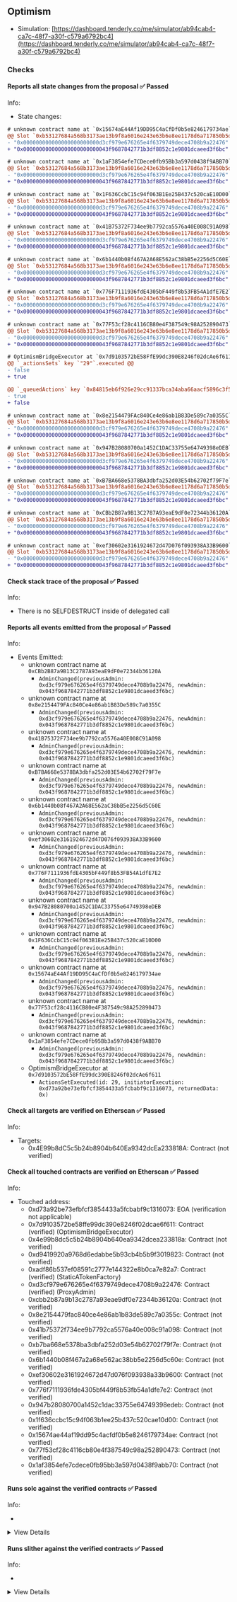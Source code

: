 ## Optimism

- Simulation: [https://dashboard.tenderly.co/me/simulator/ab94cab4-ca7c-48f7-a30f-c579a6792bc4](https://dashboard.tenderly.co/me/simulator/ab94cab4-ca7c-48f7-a30f-c579a6792bc4)

### Checks

#### Reports all state changes from the proposal ✅ Passed

Info:

- State changes:

```diff
# unknown contract name at `0x15674aE44Af19DD95C4aCfDf0b5e8246179734ae`
@@ Slot `0xb53127684a568b3173ae13b9f8a6016e243e63b6e8ee1178d6a717850b5d6103` @@
- "0x000000000000000000000000d3cf979e676265e4f6379749dece4708b9a22476"
+ "0x000000000000000000000000043f9687842771b3df8852c1e9801dcaeed3f6bc"
```

```diff
# unknown contract name at `0x1aF3854efe7CDece0fb95Bb3a597d0438f9ABB70`
@@ Slot `0xb53127684a568b3173ae13b9f8a6016e243e63b6e8ee1178d6a717850b5d6103` @@
- "0x000000000000000000000000d3cf979e676265e4f6379749dece4708b9a22476"
+ "0x000000000000000000000000043f9687842771b3df8852c1e9801dcaeed3f6bc"
```

```diff
# unknown contract name at `0x1F636CcbC15c94f063B1Ee25B437c520caE10D00`
@@ Slot `0xb53127684a568b3173ae13b9f8a6016e243e63b6e8ee1178d6a717850b5d6103` @@
- "0x000000000000000000000000d3cf979e676265e4f6379749dece4708b9a22476"
+ "0x000000000000000000000000043f9687842771b3df8852c1e9801dcaeed3f6bc"
```

```diff
# unknown contract name at `0x41B75372F734ee9b7792ca5576a40E008C91A098`
@@ Slot `0xb53127684a568b3173ae13b9f8a6016e243e63b6e8ee1178d6a717850b5d6103` @@
- "0x000000000000000000000000d3cf979e676265e4f6379749dece4708b9a22476"
+ "0x000000000000000000000000043f9687842771b3df8852c1e9801dcaeed3f6bc"
```

```diff
# unknown contract name at `0x6b1440b08f467A2A68E562aC38bB5e2256d5C60E`
@@ Slot `0xb53127684a568b3173ae13b9f8a6016e243e63b6e8ee1178d6a717850b5d6103` @@
- "0x000000000000000000000000d3cf979e676265e4f6379749dece4708b9a22476"
+ "0x000000000000000000000000043f9687842771b3df8852c1e9801dcaeed3f6bc"
```

```diff
# unknown contract name at `0x776F7111936fdE4305bF449f8b53FB54A1dfE7E2`
@@ Slot `0xb53127684a568b3173ae13b9f8a6016e243e63b6e8ee1178d6a717850b5d6103` @@
- "0x000000000000000000000000d3cf979e676265e4f6379749dece4708b9a22476"
+ "0x000000000000000000000000043f9687842771b3df8852c1e9801dcaeed3f6bc"
```

```diff
# unknown contract name at `0x77F53cf28c4116CB80e4F387549c98A252890473`
@@ Slot `0xb53127684a568b3173ae13b9f8a6016e243e63b6e8ee1178d6a717850b5d6103` @@
- "0x000000000000000000000000d3cf979e676265e4f6379749dece4708b9a22476"
+ "0x000000000000000000000000043f9687842771b3df8852c1e9801dcaeed3f6bc"
```

```diff
# OptimismBridgeExecutor at `0x7d9103572bE58FfE99dc390E8246f02dcAe6f611`
@@ `_actionsSets` key `"29"`.executed @@
- false
+ true

@@ `_queuedActions` key `0x84815eb6f926e29cc91337bca34aba66aacf5896c3f5a2011d81427ba77fbdd6` @@
- true
+ false

```

```diff
# unknown contract name at `0x8e2154479FAc840Ce4e86ab1B83De589c7a0355C`
@@ Slot `0xb53127684a568b3173ae13b9f8a6016e243e63b6e8ee1178d6a717850b5d6103` @@
- "0x000000000000000000000000d3cf979e676265e4f6379749dece4708b9a22476"
+ "0x000000000000000000000000043f9687842771b3df8852c1e9801dcaeed3f6bc"
```

```diff
# unknown contract name at `0x947B28080700a1452C1DAC33755e64749398eDEB`
@@ Slot `0xb53127684a568b3173ae13b9f8a6016e243e63b6e8ee1178d6a717850b5d6103` @@
- "0x000000000000000000000000d3cf979e676265e4f6379749dece4708b9a22476"
+ "0x000000000000000000000000043f9687842771b3df8852c1e9801dcaeed3f6bc"
```

```diff
# unknown contract name at `0xB7BA668e5378BA3dbfa252d03E54b62702f79F7e`
@@ Slot `0xb53127684a568b3173ae13b9f8a6016e243e63b6e8ee1178d6a717850b5d6103` @@
- "0x000000000000000000000000d3cf979e676265e4f6379749dece4708b9a22476"
+ "0x000000000000000000000000043f9687842771b3df8852c1e9801dcaeed3f6bc"
```

```diff
# unknown contract name at `0xCBb2B87a9B13C2787A93eaE9dF0e72344b36120A`
@@ Slot `0xb53127684a568b3173ae13b9f8a6016e243e63b6e8ee1178d6a717850b5d6103` @@
- "0x000000000000000000000000d3cf979e676265e4f6379749dece4708b9a22476"
+ "0x000000000000000000000000043f9687842771b3df8852c1e9801dcaeed3f6bc"
```

```diff
# unknown contract name at `0xef30602e3161924672d47D076f093938A33B9600`
@@ Slot `0xb53127684a568b3173ae13b9f8a6016e243e63b6e8ee1178d6a717850b5d6103` @@
- "0x000000000000000000000000d3cf979e676265e4f6379749dece4708b9a22476"
+ "0x000000000000000000000000043f9687842771b3df8852c1e9801dcaeed3f6bc"
```

#### Check stack trace of the proposal ✅ Passed

Info:

- There is no SELFDESTRUCT inside of delegated call

#### Reports all events emitted from the proposal ✅ Passed

Info:

- Events Emitted:
  - unknown contract name at `0xCBb2B87a9B13C2787A93eaE9dF0e72344b36120A`
    - `AdminChanged(previousAdmin: 0xd3cf979e676265e4f6379749dece4708b9a22476, newAdmin: 0x043f9687842771b3df8852c1e9801dcaeed3f6bc)`
  - unknown contract name at `0x8e2154479FAc840Ce4e86ab1B83De589c7a0355C`
    - `AdminChanged(previousAdmin: 0xd3cf979e676265e4f6379749dece4708b9a22476, newAdmin: 0x043f9687842771b3df8852c1e9801dcaeed3f6bc)`
  - unknown contract name at `0x41B75372F734ee9b7792ca5576a40E008C91A098`
    - `AdminChanged(previousAdmin: 0xd3cf979e676265e4f6379749dece4708b9a22476, newAdmin: 0x043f9687842771b3df8852c1e9801dcaeed3f6bc)`
  - unknown contract name at `0xB7BA668e5378BA3dbfa252d03E54b62702f79F7e`
    - `AdminChanged(previousAdmin: 0xd3cf979e676265e4f6379749dece4708b9a22476, newAdmin: 0x043f9687842771b3df8852c1e9801dcaeed3f6bc)`
  - unknown contract name at `0x6b1440b08f467A2A68E562aC38bB5e2256d5C60E`
    - `AdminChanged(previousAdmin: 0xd3cf979e676265e4f6379749dece4708b9a22476, newAdmin: 0x043f9687842771b3df8852c1e9801dcaeed3f6bc)`
  - unknown contract name at `0xef30602e3161924672d47D076f093938A33B9600`
    - `AdminChanged(previousAdmin: 0xd3cf979e676265e4f6379749dece4708b9a22476, newAdmin: 0x043f9687842771b3df8852c1e9801dcaeed3f6bc)`
  - unknown contract name at `0x776F7111936fdE4305bF449f8b53FB54A1dfE7E2`
    - `AdminChanged(previousAdmin: 0xd3cf979e676265e4f6379749dece4708b9a22476, newAdmin: 0x043f9687842771b3df8852c1e9801dcaeed3f6bc)`
  - unknown contract name at `0x947B28080700a1452C1DAC33755e64749398eDEB`
    - `AdminChanged(previousAdmin: 0xd3cf979e676265e4f6379749dece4708b9a22476, newAdmin: 0x043f9687842771b3df8852c1e9801dcaeed3f6bc)`
  - unknown contract name at `0x1F636CcbC15c94f063B1Ee25B437c520caE10D00`
    - `AdminChanged(previousAdmin: 0xd3cf979e676265e4f6379749dece4708b9a22476, newAdmin: 0x043f9687842771b3df8852c1e9801dcaeed3f6bc)`
  - unknown contract name at `0x15674aE44Af19DD95C4aCfDf0b5e8246179734ae`
    - `AdminChanged(previousAdmin: 0xd3cf979e676265e4f6379749dece4708b9a22476, newAdmin: 0x043f9687842771b3df8852c1e9801dcaeed3f6bc)`
  - unknown contract name at `0x77F53cf28c4116CB80e4F387549c98A252890473`
    - `AdminChanged(previousAdmin: 0xd3cf979e676265e4f6379749dece4708b9a22476, newAdmin: 0x043f9687842771b3df8852c1e9801dcaeed3f6bc)`
  - unknown contract name at `0x1aF3854efe7CDece0fb95Bb3a597d0438f9ABB70`
    - `AdminChanged(previousAdmin: 0xd3cf979e676265e4f6379749dece4708b9a22476, newAdmin: 0x043f9687842771b3df8852c1e9801dcaeed3f6bc)`
  - OptimismBridgeExecutor at `0x7d9103572bE58FfE99dc390E8246f02dcAe6f611`
    - `ActionsSetExecuted(id: 29, initiatorExecution: 0xd73a92be73efbfcf3854433a5fcbabf9c1316073, returnedData: 0x)`

#### Check all targets are verified on Etherscan ✅ Passed

Info:

- Targets:
  - 0x4E99b8dC5c5b24b8904b640Ea9342dcEa233818A: Contract (not verified)

#### Check all touched contracts are verified on Etherscan ✅ Passed

Info:

- Touched address:
  - 0xd73a92be73efbfcf3854433a5fcbabf9c1316073: EOA (verification not applicable)
  - 0x7d9103572be58ffe99dc390e8246f02dcae6f611: Contract (verified) (OptimismBridgeExecutor)
  - 0x4e99b8dc5c5b24b8904b640ea9342dcea233818a: Contract (not verified)
  - 0xd9419920a9768d6edabbe5b93cb4b5b9f3019823: Contract (not verified)
  - 0xadf86b537ef08591c2777e144322e8b0ca7e82a7: Contract (verified) (StaticATokenFactory)
  - 0xd3cf979e676265e4f6379749dece4708b9a22476: Contract (verified) (ProxyAdmin)
  - 0xcbb2b87a9b13c2787a93eae9df0e72344b36120a: Contract (not verified)
  - 0x8e2154479fac840ce4e86ab1b83de589c7a0355c: Contract (not verified)
  - 0x41b75372f734ee9b7792ca5576a40e008c91a098: Contract (not verified)
  - 0xb7ba668e5378ba3dbfa252d03e54b62702f79f7e: Contract (not verified)
  - 0x6b1440b08f467a2a68e562ac38bb5e2256d5c60e: Contract (not verified)
  - 0xef30602e3161924672d47d076f093938a33b9600: Contract (not verified)
  - 0x776f7111936fde4305bf449f8b53fb54a1dfe7e2: Contract (not verified)
  - 0x947b28080700a1452c1dac33755e64749398edeb: Contract (not verified)
  - 0x1f636ccbc15c94f063b1ee25b437c520cae10d00: Contract (not verified)
  - 0x15674ae44af19dd95c4acfdf0b5e8246179734ae: Contract (not verified)
  - 0x77f53cf28c4116cb80e4f387549c98a252890473: Contract (not verified)
  - 0x1af3854efe7cdece0fb95bb3a597d0438f9abb70: Contract (not verified)

#### Runs solc against the verified contracts ✅ Passed

Info:

-

<details>
<summary>View Details</summary>
<details>
<summary>View warnings for OptimismBridgeExecutor at `0x7d9103572bE58FfE99dc390E8246f02dcAe6f611`</summary>

```
INFO:CryticCompile:Source code not available, try to fetch the bytecode only
Traceback (most recent call last):
  File "/home/runner/.local/bin/crytic-compile", line 8, in <module>
    sys.exit(main())
  File "/home/runner/.local/lib/python3.10/site-packages/crytic_compile/__main__.py", line 221, in main
    compilations = compile_all(**vars(args))
  File "/home/runner/.local/lib/python3.10/site-packages/crytic_compile/crytic_compile.py", line 647, in compile_all
    compilations.append(CryticCompile(target, **kwargs))
  File "/home/runner/.local/lib/python3.10/site-packages/crytic_compile/crytic_compile.py", line 132, in __init__
    self._compile(**kwargs)
  File "/home/runner/.local/lib/python3.10/site-packages/crytic_compile/crytic_compile.py", line 554, in _compile
    self._platform.compile(self, **kwargs)
  File "/home/runner/.local/lib/python3.10/site-packages/crytic_compile/platform/etherscan.py", line 327, in compile
    with urllib.request.urlopen(req) as response:
  File "/usr/lib/python3.10/urllib/request.py", line 216, in urlopen
    return opener.open(url, data, timeout)
  File "/usr/lib/python3.10/urllib/request.py", line 525, in open
    response = meth(req, response)
  File "/usr/lib/python3.10/urllib/request.py", line 634, in http_response
    response = self.parent.error(
  File "/usr/lib/python3.10/urllib/request.py", line 563, in error
    return self._call_chain(*args)
  File "/usr/lib/python3.10/urllib/request.py", line 496, in _call_chain
    result = func(*args)
  File "/usr/lib/python3.10/urllib/request.py", line 643, in http_error_default
    raise HTTPError(req.full_url, code, msg, hdrs, fp)
urllib.error.HTTPError: HTTP Error 403: Forbidden
```

</details>

<details>
<summary>View warnings for StaticATokenFactory at `0xADf86b537eF08591c2777E144322E8b0Ca7E82a7`</summary>

```
INFO:CryticCompile:Source code not available, try to fetch the bytecode only
Traceback (most recent call last):
  File "/home/runner/.local/bin/crytic-compile", line 8, in <module>
    sys.exit(main())
  File "/home/runner/.local/lib/python3.10/site-packages/crytic_compile/__main__.py", line 221, in main
    compilations = compile_all(**vars(args))
  File "/home/runner/.local/lib/python3.10/site-packages/crytic_compile/crytic_compile.py", line 647, in compile_all
    compilations.append(CryticCompile(target, **kwargs))
  File "/home/runner/.local/lib/python3.10/site-packages/crytic_compile/crytic_compile.py", line 132, in __init__
    self._compile(**kwargs)
  File "/home/runner/.local/lib/python3.10/site-packages/crytic_compile/crytic_compile.py", line 554, in _compile
    self._platform.compile(self, **kwargs)
  File "/home/runner/.local/lib/python3.10/site-packages/crytic_compile/platform/etherscan.py", line 327, in compile
    with urllib.request.urlopen(req) as response:
  File "/usr/lib/python3.10/urllib/request.py", line 216, in urlopen
    return opener.open(url, data, timeout)
  File "/usr/lib/python3.10/urllib/request.py", line 525, in open
    response = meth(req, response)
  File "/usr/lib/python3.10/urllib/request.py", line 634, in http_response
    response = self.parent.error(
  File "/usr/lib/python3.10/urllib/request.py", line 563, in error
    return self._call_chain(*args)
  File "/usr/lib/python3.10/urllib/request.py", line 496, in _call_chain
    result = func(*args)
  File "/usr/lib/python3.10/urllib/request.py", line 643, in http_error_default
    raise HTTPError(req.full_url, code, msg, hdrs, fp)
urllib.error.HTTPError: HTTP Error 403: Forbidden
```

</details>

<details>
<summary>View warnings for ProxyAdmin at `0xD3cF979e676265e4f6379749DECe4708B9A22476`</summary>

```
INFO:CryticCompile:'solc --standard-json --allow-paths /home/runner/work/seatbelt-for-ghosts/seatbelt-for-ghosts/crytic-export/etherscan-contracts/0xd3cf979e676265e4f6379749dece4708b9a22476-ProxyAdmin' running
```

</details>

</details>

#### Runs slither against the verified contracts ✅ Passed

Info:

-

<details>
<summary>View Details</summary>

<details>
<summary>Slither report for OptimismBridgeExecutor at `0x7d9103572bE58FfE99dc390E8246f02dcAe6f611`</summary>

```
Source code not available, try to fetch the bytecode only
Traceback (most recent call last):
  File "/home/runner/.local/lib/python3.10/site-packages/slither/__main__.py", line 814, in main_impl
    ) = process_all(filename, args, detector_classes, printer_classes)
  File "/home/runner/.local/lib/python3.10/site-packages/slither/__main__.py", line 91, in process_all
    compilations = compile_all(target, **vars(args))
  File "/home/runner/.local/lib/python3.10/site-packages/crytic_compile/crytic_compile.py", line 647, in compile_all
    compilations.append(CryticCompile(target, **kwargs))
  File "/home/runner/.local/lib/python3.10/site-packages/crytic_compile/crytic_compile.py", line 132, in __init__
    self._compile(**kwargs)
  File "/home/runner/.local/lib/python3.10/site-packages/crytic_compile/crytic_compile.py", line 554, in _compile
    self._platform.compile(self, **kwargs)
  File "/home/runner/.local/lib/python3.10/site-packages/crytic_compile/platform/etherscan.py", line 327, in compile
    with urllib.request.urlopen(req) as response:
  File "/usr/lib/python3.10/urllib/request.py", line 216, in urlopen
    return opener.open(url, data, timeout)
  File "/usr/lib/python3.10/urllib/request.py", line 525, in open
    response = meth(req, response)
  File "/usr/lib/python3.10/urllib/request.py", line 634, in http_response
    response = self.parent.error(
  File "/usr/lib/python3.10/urllib/request.py", line 563, in error
    return self._call_chain(*args)
  File "/usr/lib/python3.10/urllib/request.py", line 496, in _call_chain
    result = func(*args)
  File "/usr/lib/python3.10/urllib/request.py", line 643, in http_error_default
    raise HTTPError(req.full_url, code, msg, hdrs, fp)
urllib.error.HTTPError: HTTP Error 403: Forbidden
ERROR:root:Error in 0x7d9103572be58ffe99dc390e8246f02dcae6f611
ERROR:root:Traceback (most recent call last):
  File "/home/runner/.local/lib/python3.10/site-packages/slither/__main__.py", line 814, in main_impl
    ) = process_all(filename, args, detector_classes, printer_classes)
  File "/home/runner/.local/lib/python3.10/site-packages/slither/__main__.py", line 91, in process_all
    compilations = compile_all(target, **vars(args))
  File "/home/runner/.local/lib/python3.10/site-packages/crytic_compile/crytic_compile.py", line 647, in compile_all
    compilations.append(CryticCompile(target, **kwargs))
  File "/home/runner/.local/lib/python3.10/site-packages/crytic_compile/crytic_compile.py", line 132, in __init__
    self._compile(**kwargs)
  File "/home/runner/.local/lib/python3.10/site-packages/crytic_compile/crytic_compile.py", line 554, in _compile
    self._platform.compile(self, **kwargs)
  File "/home/runner/.local/lib/python3.10/site-packages/crytic_compile/platform/etherscan.py", line 327, in compile
    with urllib.request.urlopen(req) as response:
  File "/usr/lib/python3.10/urllib/request.py", line 216, in urlopen
    return opener.open(url, data, timeout)
  File "/usr/lib/python3.10/urllib/request.py", line 525, in open
    response = meth(req, response)
  File "/usr/lib/python3.10/urllib/request.py", line 634, in http_response
    response = self.parent.error(
  File "/usr/lib/python3.10/urllib/request.py", line 563, in error
    return self._call_chain(*args)
  File "/usr/lib/python3.10/urllib/request.py", line 496, in _call_chain
    result = func(*args)
  File "/usr/lib/python3.10/urllib/request.py", line 643, in http_error_default
    raise HTTPError(req.full_url, code, msg, hdrs, fp)
urllib.error.HTTPError: HTTP Error 403: Forbidden

```

</details>

<details>
<summary>Slither report for StaticATokenFactory at `0xADf86b537eF08591c2777E144322E8b0Ca7E82a7`</summary>

```
Source code not available, try to fetch the bytecode only
Traceback (most recent call last):
  File "/home/runner/.local/lib/python3.10/site-packages/slither/__main__.py", line 814, in main_impl
    ) = process_all(filename, args, detector_classes, printer_classes)
  File "/home/runner/.local/lib/python3.10/site-packages/slither/__main__.py", line 91, in process_all
    compilations = compile_all(target, **vars(args))
  File "/home/runner/.local/lib/python3.10/site-packages/crytic_compile/crytic_compile.py", line 647, in compile_all
    compilations.append(CryticCompile(target, **kwargs))
  File "/home/runner/.local/lib/python3.10/site-packages/crytic_compile/crytic_compile.py", line 132, in __init__
    self._compile(**kwargs)
  File "/home/runner/.local/lib/python3.10/site-packages/crytic_compile/crytic_compile.py", line 554, in _compile
    self._platform.compile(self, **kwargs)
  File "/home/runner/.local/lib/python3.10/site-packages/crytic_compile/platform/etherscan.py", line 327, in compile
    with urllib.request.urlopen(req) as response:
  File "/usr/lib/python3.10/urllib/request.py", line 216, in urlopen
    return opener.open(url, data, timeout)
  File "/usr/lib/python3.10/urllib/request.py", line 525, in open
    response = meth(req, response)
  File "/usr/lib/python3.10/urllib/request.py", line 634, in http_response
    response = self.parent.error(
  File "/usr/lib/python3.10/urllib/request.py", line 563, in error
    return self._call_chain(*args)
  File "/usr/lib/python3.10/urllib/request.py", line 496, in _call_chain
    result = func(*args)
  File "/usr/lib/python3.10/urllib/request.py", line 643, in http_error_default
    raise HTTPError(req.full_url, code, msg, hdrs, fp)
urllib.error.HTTPError: HTTP Error 403: Forbidden
ERROR:root:Error in 0xadf86b537ef08591c2777e144322e8b0ca7e82a7
ERROR:root:Traceback (most recent call last):
  File "/home/runner/.local/lib/python3.10/site-packages/slither/__main__.py", line 814, in main_impl
    ) = process_all(filename, args, detector_classes, printer_classes)
  File "/home/runner/.local/lib/python3.10/site-packages/slither/__main__.py", line 91, in process_all
    compilations = compile_all(target, **vars(args))
  File "/home/runner/.local/lib/python3.10/site-packages/crytic_compile/crytic_compile.py", line 647, in compile_all
    compilations.append(CryticCompile(target, **kwargs))
  File "/home/runner/.local/lib/python3.10/site-packages/crytic_compile/crytic_compile.py", line 132, in __init__
    self._compile(**kwargs)
  File "/home/runner/.local/lib/python3.10/site-packages/crytic_compile/crytic_compile.py", line 554, in _compile
    self._platform.compile(self, **kwargs)
  File "/home/runner/.local/lib/python3.10/site-packages/crytic_compile/platform/etherscan.py", line 327, in compile
    with urllib.request.urlopen(req) as response:
  File "/usr/lib/python3.10/urllib/request.py", line 216, in urlopen
    return opener.open(url, data, timeout)
  File "/usr/lib/python3.10/urllib/request.py", line 525, in open
    response = meth(req, response)
  File "/usr/lib/python3.10/urllib/request.py", line 634, in http_response
    response = self.parent.error(
  File "/usr/lib/python3.10/urllib/request.py", line 563, in error
    return self._call_chain(*args)
  File "/usr/lib/python3.10/urllib/request.py", line 496, in _call_chain
    result = func(*args)
  File "/usr/lib/python3.10/urllib/request.py", line 643, in http_error_default
    raise HTTPError(req.full_url, code, msg, hdrs, fp)
urllib.error.HTTPError: HTTP Error 403: Forbidden

```

</details>

<details>
<summary>Slither report for ProxyAdmin at `0xD3cF979e676265e4f6379749DECe4708B9A22476`</summary>

```
'solc --standard-json --allow-paths /home/runner/work/seatbelt-for-ghosts/seatbelt-for-ghosts/crytic-export/etherscan-contracts/0xd3cf979e676265e4f6379749dece4708b9a22476-ProxyAdmin' running
INFO:Detectors:
ERC1967Upgrade._upgradeToAndCall(address,bytes,bool) (lib/solidity-utils/src/contracts/transparent-proxy/ERC1967Upgrade.sol#84-93) ignores return value by Address.functionDelegateCall(newImplementation,data) (lib/solidity-utils/src/contracts/transparent-proxy/ERC1967Upgrade.sol#91)
Reference: https://github.com/crytic/slither/wiki/Detector-Documentation#unused-return
INFO:Detectors:
Modifier TransparentUpgradeableProxy.ifAdmin() (lib/solidity-utils/src/contracts/transparent-proxy/TransparentUpgradeableProxy.sol#52-58) does not always execute _; or revertReference: https://github.com/crytic/slither/wiki/Detector-Documentation#incorrect-modifier
INFO:Detectors:
Address._revert(bytes,string) (lib/solidity-utils/src/contracts/oz-common/Address.sol#235-247) uses assembly
	- INLINE ASM (lib/solidity-utils/src/contracts/oz-common/Address.sol#240-243)
StorageSlot.getAddressSlot(bytes32) (lib/solidity-utils/src/contracts/oz-common/StorageSlot.sol#53-58) uses assembly
	- INLINE ASM (lib/solidity-utils/src/contracts/oz-common/StorageSlot.sol#55-57)
StorageSlot.getBooleanSlot(bytes32) (lib/solidity-utils/src/contracts/oz-common/StorageSlot.sol#63-68) uses assembly
	- INLINE ASM (lib/solidity-utils/src/contracts/oz-common/StorageSlot.sol#65-67)
StorageSlot.getBytes32Slot(bytes32) (lib/solidity-utils/src/contracts/oz-common/StorageSlot.sol#73-78) uses assembly
	- INLINE ASM (lib/solidity-utils/src/contracts/oz-common/StorageSlot.sol#75-77)
StorageSlot.getUint256Slot(bytes32) (lib/solidity-utils/src/contracts/oz-common/StorageSlot.sol#83-88) uses assembly
	- INLINE ASM (lib/solidity-utils/src/contracts/oz-common/StorageSlot.sol#85-87)
Proxy._delegate(address) (lib/solidity-utils/src/contracts/transparent-proxy/Proxy.sol#28-51) uses assembly
	- INLINE ASM (lib/solidity-utils/src/contracts/transparent-proxy/Proxy.sol#29-50)
Reference: https://github.com/crytic/slither/wiki/Detector-Documentation#assembly-usage
INFO:Detectors:
Address.functionCall(address,bytes) (lib/solidity-utils/src/contracts/oz-common/Address.sol#86-88) is never used and should be removed
Address.functionCall(address,bytes,string) (lib/solidity-utils/src/contracts/oz-common/Address.sol#96-102) is never used and should be removed
Address.functionCallWithValue(address,bytes,uint256) (lib/solidity-utils/src/contracts/oz-common/Address.sol#115-121) is never used and should be removed
Address.functionCallWithValue(address,bytes,uint256,string) (lib/solidity-utils/src/contracts/oz-common/Address.sol#129-138) is never used and should be removed
Address.functionStaticCall(address,bytes) (lib/solidity-utils/src/contracts/oz-common/Address.sol#146-151) is never used and should be removed
Address.functionStaticCall(address,bytes,string) (lib/solidity-utils/src/contracts/oz-common/Address.sol#159-166) is never used and should be removed
Address.sendValue(address,uint256) (lib/solidity-utils/src/contracts/oz-common/Address.sol#61-66) is never used and should be removed
Address.verifyCallResult(bool,bytes,string) (lib/solidity-utils/src/contracts/oz-common/Address.sol#223-233) is never used and should be removed
Context._msgData() (lib/solidity-utils/src/contracts/oz-common/Context.sol#22-24) is never used and should be removed
StorageSlot.getBooleanSlot(bytes32) (lib/solidity-utils/src/contracts/oz-common/StorageSlot.sol#63-68) is never used and should be removed
StorageSlot.getBytes32Slot(bytes32) (lib/solidity-utils/src/contracts/oz-common/StorageSlot.sol#73-78) is never used and should be removed
StorageSlot.getUint256Slot(bytes32) (lib/solidity-utils/src/contracts/oz-common/StorageSlot.sol#83-88) is never used and should be removed
TransparentUpgradeableProxy._admin() (lib/solidity-utils/src/contracts/transparent-proxy/TransparentUpgradeableProxy.sol#123-125) is never used and should be removed
Reference: https://github.com/crytic/slither/wiki/Detector-Documentation#dead-code
INFO:Detectors:
Low level call in Address.sendValue(address,uint256) (lib/solidity-utils/src/contracts/oz-common/Address.sol#61-66):
	- (success) = recipient.call{value: amount}() (lib/solidity-utils/src/contracts/oz-common/Address.sol#64)
Low level call in Address.functionCallWithValue(address,bytes,uint256,string) (lib/solidity-utils/src/contracts/oz-common/Address.sol#129-138):
	- (success,returndata) = target.call{value: value}(data) (lib/solidity-utils/src/contracts/oz-common/Address.sol#136)
Low level call in Address.functionStaticCall(address,bytes,string) (lib/solidity-utils/src/contracts/oz-common/Address.sol#159-166):
	- (success,returndata) = target.staticcall(data) (lib/solidity-utils/src/contracts/oz-common/Address.sol#164)
Low level call in Address.functionDelegateCall(address,bytes,string) (lib/solidity-utils/src/contracts/oz-common/Address.sol#184-191):
	- (success,returndata) = target.delegatecall(data) (lib/solidity-utils/src/contracts/oz-common/Address.sol#189)
Low level call in ProxyAdmin.getProxyImplementation(TransparentUpgradeableProxy) (lib/solidity-utils/src/contracts/transparent-proxy/ProxyAdmin.sol#28-36):
	- (success,returndata) = address(proxy).staticcall(0x5c60da1b) (lib/solidity-utils/src/contracts/transparent-proxy/ProxyAdmin.sol#33)
Low level call in ProxyAdmin.getProxyAdmin(TransparentUpgradeableProxy) (lib/solidity-utils/src/contracts/transparent-proxy/ProxyAdmin.sol#45-51):
	- (success,returndata) = address(proxy).staticcall(0xf851a440) (lib/solidity-utils/src/contracts/transparent-proxy/ProxyAdmin.sol#48)
Reference: https://github.com/crytic/slither/wiki/Detector-Documentation#low-level-calls
INFO:Slither:0xd3cf979e676265e4f6379749dece4708b9a22476 analyzed (9 contracts with 82 detectors), 27 result(s) found
```

</details>

</details>
